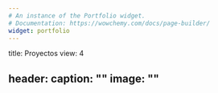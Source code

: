 ```yaml
---
# An instance of the Portfolio widget.
# Documentation: https://wowchemy.com/docs/page-builder/
widget: portfolio
---
```

title: Proyectos
view: 4

header:
  caption: ""
  image: ""
---
